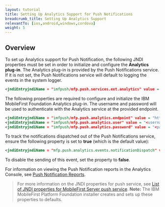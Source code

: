 ```yaml
---
layout: tutorial
title: Setting Up Analytics Support for Push Notifications
breadcrumb_title: Setting Up Analytics Support
relevantTo: [ios,android,windows,cordova]
weight: 5
---
```

## Overview
To set up Analytics support for Push Notification, the following JNDI properties must be set in order to initialize and configure the **Analytics plug-in**. The Analytics plug-in is provided by the Push Notifications service. If it is not set, the Push Notifications service will default to logging the events in the system logger.

```xml
<jndiEntryjndiName = "imfpush/mfp.push.services.ext.analytics" value = "com.ibm.mfp.push.server.analytics.plugin.AnalyticsPlugin"/>
```

The following properties are required to configure and initialize the IBM MobileFirst Foundation Analytics plug-in. The username and password will be used to authenticate with the Analytics service at the provided endpoint.

```xml
<jndiEntryjndiName = "imfpush/mfp.push.analytics.endpoint" value = "http://<mfpserver:port>/analytics-service/rest/data"/>
<jndiEntryjndiName = "imfpush/mfp.push.analytics.user" value = "<username>"/>  
<jndiEntryjndiName = "imfpush/mfp.push.analytics.password" value = "<password>"/>
```

<!--
Push is meant to send two types of analytics events to the Analytics service. These are:

* Subscriptions/Un-subscriptions: To track the subscriptions to notifications.
* Push notifications: To track the push notifications dispatched out of the push notification service.

14/11/2016 only push notifications show up in reports, so we are removing any mention of the other events in the meantime, until there is a way to report on the other events.
-->

To track the notifications dispatched out of the Push Notifications service, ensure the following property is set to **true** (which is the default value):

<!--
<jndiEntryjndiName = "imfpush/mfp.push.analytics.events.tagSubscribe" value = "true"/>
<jndiEntryjndiName = "imfpush/mfp.push.analytics.events.tagUnSubscribe" value = "true"/>
-->

```xml
<jndiEntryjndiName = "mfp.push.analytics.events.notificationDispatch" value = "true"/>
```

To disable the sending of this event, set the property to **false**.

For information on viewing the Push Notification reports in the Analytics Console, see [Push Notification Reports](../../analytics/console/push-notifications/).

> For more information on the JNDI properties for push service, see [List of JNDI properties for MobileFirst Server push service](../../installation-configuration/production/server-configuration/#list-of-jndi-properties-for-mobilefirst-server-push-service).
> **Note:** The IBM MobileFirst Platform Foundation installer creates and sets up these properties to defaults.
